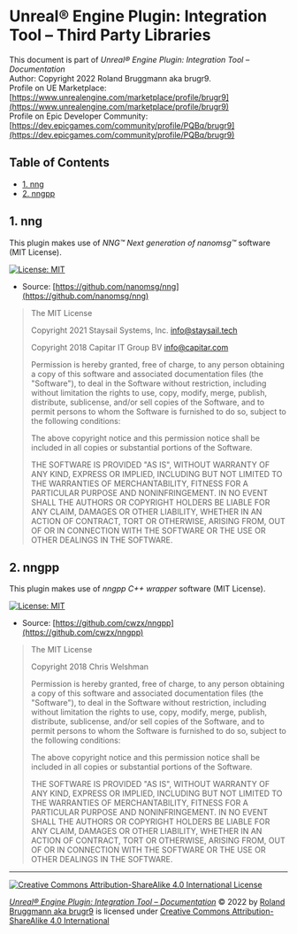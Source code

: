 # Unreal&reg; Engine Plugin: Integration Tool &ndash; Third Party Libraries

This document is part of *Unreal&reg; Engine Plugin: Integration Tool &ndash; Documentation*
<br>Author: Copyright 2022 Roland Bruggmann aka brugr9.
<br>Profile on UE Marketplace: [https://www.unrealengine.com/marketplace/profile/brugr9](https://www.unrealengine.com/marketplace/profile/brugr9)
<br>Profile on Epic Developer Community: [https://dev.epicgames.com/community/profile/PQBq/brugr9](https://dev.epicgames.com/community/profile/PQBq/brugr9)

## Table of Contents

<!-- Start Document Outline -->

* [1. nng](#1-nng)
* [2. nngpp](#2-nngpp)

<!-- End Document Outline -->

## 1. nng

This plugin makes use of *NNG&trade; Next generation of nanomsg&trade;* software (MIT License).

[![License: MIT](https://img.shields.io/badge/License-MIT-yellow.svg)](https://opensource.org/licenses/MIT)

* Source: [https://github.com/nanomsg/nng](https://github.com/nanomsg/nng)

> The MIT License
>
> Copyright 2021 Staysail Systems, Inc. <info@staysail.tech>
>
> Copyright 2018 Capitar IT Group BV <info@capitar.com>
>
> Permission is hereby granted, free of charge, to any person obtaining a copy
of this software and associated documentation files (the "Software"),
to deal in the Software without restriction, including without limitation
the rights to use, copy, modify, merge, publish, distribute, sublicense,
and/or sell copies of the Software, and to permit persons to whom
the Software is furnished to do so, subject to the following conditions:
>
> The above copyright notice and this permission notice shall be included
in all copies or substantial portions of the Software.
>
> THE SOFTWARE IS PROVIDED "AS IS", WITHOUT WARRANTY OF ANY KIND, EXPRESS OR
IMPLIED, INCLUDING BUT NOT LIMITED TO THE WARRANTIES OF MERCHANTABILITY,
FITNESS FOR A PARTICULAR PURPOSE AND NONINFRINGEMENT. IN NO EVENT SHALL
THE AUTHORS OR COPYRIGHT HOLDERS BE LIABLE FOR ANY CLAIM, DAMAGES OR OTHER
LIABILITY, WHETHER IN AN ACTION OF CONTRACT, TORT OR OTHERWISE, ARISING
FROM, OUT OF OR IN CONNECTION WITH THE SOFTWARE OR THE USE OR OTHER DEALINGS
IN THE SOFTWARE.

<div style='page-break-after: always'></div>

## 2. nngpp

This plugin makes use of *nngpp C++ wrapper* software (MIT License).

[![License: MIT](https://img.shields.io/badge/License-MIT-yellow.svg)](https://opensource.org/licenses/MIT)

* Source: [https://github.com/cwzx/nngpp](https://github.com/cwzx/nngpp)

> The MIT License
>
> Copyright 2018 Chris Welshman
>
> Permission is hereby granted, free of charge, to any person obtaining a copy
of this software and associated documentation files (the "Software"),
to deal in the Software without restriction, including without limitation
the rights to use, copy, modify, merge, publish, distribute, sublicense,
and/or sell copies of the Software, and to permit persons to whom
the Software is furnished to do so, subject to the following conditions:
>
> The above copyright notice and this permission notice shall be included
in all copies or substantial portions of the Software.
>
> THE SOFTWARE IS PROVIDED "AS IS", WITHOUT WARRANTY OF ANY KIND, EXPRESS OR
IMPLIED, INCLUDING BUT NOT LIMITED TO THE WARRANTIES OF MERCHANTABILITY,
FITNESS FOR A PARTICULAR PURPOSE AND NONINFRINGEMENT. IN NO EVENT SHALL
THE AUTHORS OR COPYRIGHT HOLDERS BE LIABLE FOR ANY CLAIM, DAMAGES OR OTHER
LIABILITY, WHETHER IN AN ACTION OF CONTRACT, TORT OR OTHERWISE, ARISING
FROM, OUT OF OR IN CONNECTION WITH THE SOFTWARE OR THE USE OR OTHER DEALINGS
IN THE SOFTWARE.

---

[![Creative Commons Attribution-ShareAlike 4.0 International License](https://i.creativecommons.org/l/by-sa/4.0/88x31.png)](https://creativecommons.org/licenses/by-sa/4.0/)

[*Unreal&reg; Engine Plugin: Integration Tool &ndash; Documentation*](https://github.com/brugr9/UEPluginIntegrationTool/) &copy; 2022 by [Roland Bruggmann aka brugr9](https://dev.epicgames.com/community/profile/PQBq/brugr9) is licensed under [Creative Commons Attribution-ShareAlike 4.0 International](http://creativecommons.org/licenses/by-sa/4.0/)
